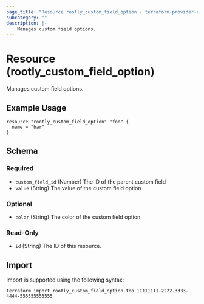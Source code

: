 ```yaml
---
page_title: "Resource rootly_custom_field_option - terraform-provider-rootly"
subcategory: ""
description: |-
    Manages custom field options.
---
```


# Resource (rootly_custom_field_option)

Manages custom field options.

## Example Usage

```
resource "rootly_custom_field_option" "foo" {
  name = "bar"
}
```

<!-- schema generated by tfplugindocs -->
## Schema

### Required

- `custom_field_id` (Number) The ID of the parent custom field
- `value` (String) The value of the custom field option

### Optional

- `color` (String) The color of the custom field option

### Read-Only

- `id` (String) The ID of this resource.

## Import

Import is supported using the following syntax:

```shell
terraform import rootly_custom_field_option.foo 11111111-2222-3333-4444-555555555555
```